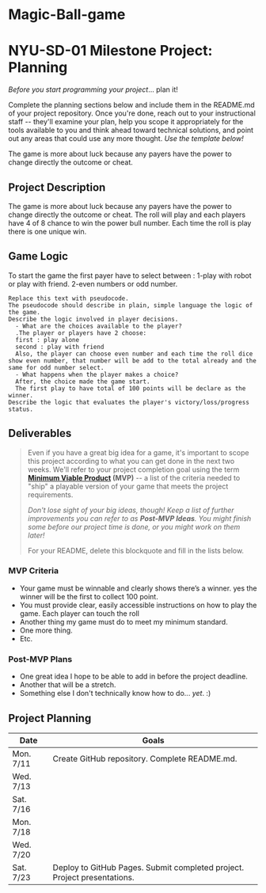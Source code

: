 # Magic-Ball-game


# NYU-SD-01 Milestone Project: Planning



_Before you start programming your project_... plan it!

Complete the planning sections below and include them in the README.md of your project repository. Once you're done, reach out to your instructional staff -- they'll examine your plan, help you scope it appropriately for the tools available to you and think ahead toward technical solutions, and point out any areas that could use any more thought. _Use the template below!_

The game is more about luck because any payers have the power to change directly the outcome or cheat.

## Project Description

The game is more about luck because any payers have the power to change directly the outcome or cheat. The roll will play and each players have 4 of 8 chance to win the power bull number. Each time the roll is play there is one unique win.
## Game Logic
To start the game the first payer have to select between : 
1-play with robot or play with friend.
2-even numbers or odd number.


```
Replace this text with pseudocode.
The pseudocode should describe in plain, simple language the logic of the game.
Describe the logic involved in player decisions.
  - What are the choices available to the player?
  .The player or players have 2 choose:
  first : play alone
  second : play with friend
  Also, the player can choose even number and each time the roll dice show even number, that number will be add to the total already and the same for odd number select.
  - What happens when the player makes a choice?
  After, the choice made the game start.
  The first play to have total of 100 points will be declare as the winner.
Describe the logic that evaluates the player's victory/loss/progress status.
```

## Deliverables

> Even if you have a great big idea for a game, it's important to scope this project according to what you can get done in the next two weeks. We'll refer to your project completion goal using the term **[Minimum Viable Product](https://en.wikipedia.org/wiki/Minimum_viable_product) (MVP)** -- a list of the criteria needed to "ship" a playable version of your game that meets the project requirements.
>
> _Don't lose sight of your big ideas, though! Keep a list of further improvements you can refer to as **Post-MVP Ideas**. You might finish some before our project time is done, or you might work on them later!_
>
> For your README, delete this blockquote and fill in the lists below.

### MVP Criteria

- Your game must be winnable and clearly shows there’s a winner.
yes the winner will be the first to collect 100 point.
- You must provide clear, easily accessible instructions on how to play the game.
Each player can touch the roll 
- Another thing my game must do to meet my minimum standard.
- One more thing.
- Etc.

### Post-MVP Plans

- One great idea I hope to be able to add in before the project deadline.
- Another that will be a stretch.
- Something else I don't technically know how to do... _yet_. :)

## Project Planning

| Date      | Goals                                                                    |
| --------- | ------------------------------------------------------------------------ |
| Mon. 7/11 | Create GitHub repository. Complete README.md.                            |
| Wed. 7/13 |                                                                          |
| Sat. 7/16 |                                                                          |
| Mon. 7/18 |                                                                          |
| Wed. 7/20 |                                                                          |
| Sat. 7/23 | Deploy to GitHub Pages. Submit completed project. Project presentations. |
